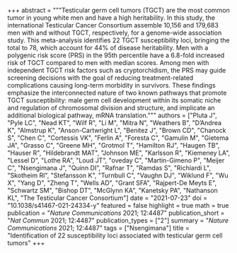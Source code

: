 +++
abstract = """Testicular germ cell tumors (TGCT) are the most common tumor in young white men and have a high heritability. In this study, the international Testicular Cancer Consortium assemble 10,156 and 179,683 men with and without TGCT, respectively, for a genome-wide association study. This meta-analysis identifies 22 TGCT susceptibility loci, bringing the total to 78, which account for 44% of disease heritability. Men with a polygenic risk score (PRS) in the 95th percentile have a 6.8-fold increased risk of TGCT compared to men with median scores. Among men with independent TGCT risk factors such as cryptorchidism, the PRS may guide screening decisions with the goal of reducing treatment-related complications causing long-term morbidity in survivors. These findings emphasize the interconnected nature of two known pathways that promote TGCT susceptibility: male germ cell development within its somatic niche and regulation of chromosomal division and structure, and implicate an additional biological pathway, mRNA translation."""
authors = ["Pluta J", "Pyle LC", "Nead KT", "Wilf R", "Li M", "Mitra N", "Weathers B", "D’Andrea K", "Almstrup K", "Anson-Cartwright L", "Benitez J", "Brown CD", "Chanock S", "Chen C", "Cortessis VK", "Ferlin A", "Foresta C", "Gamulin M", "Gietema JA", "Grasso C", "Greene MH", "Grotmol T", "Hamilton RJ", "Haugen TB", "Hauser R", "Hildebrandt MAT", "Johnson ME", "Karlsson R", "Kiemeney LA", "Lessel D", "Lothe RA", "Loud JT", "oveday C", "Martin-Gimeno P", "Meijer C", "Nsengimana J", "Quinn DI", "Rafnar T", "Ramdas S", "Richiardi L", "Skotheim RI", "Stefansson K", "Turnbull C", "Vaughn DJ", "Wiklund F", "Wu X", "Yang D", "Zheng T", "Wells AD", "Grant SFA", "Rajpert-De Meyts E", "Schwartz SM", "Bishop DT", "McGlynn KA", "Kanetsky PA", "Nathanson KL", "The Testicular Cancer Consortium"]
date = "2021-07-23"
doi = "10.1038/s41467-021-24334-y"
featured = false
highlight = true
math = true
publication = "*Nature Communications* 2021; 12:4487"
publication_short = "*Nat Commun* 2021; 12:4487"
publication_types = ["2"]
summary = "*Nature Communications* 2021; 12:4487"
tags = ["Nsengimana"]
title = "Identification of 22 susceptibility loci associated with testicular germ cell tumors"
+++
